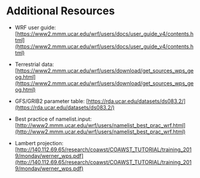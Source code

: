 # Additional Resources
* WRF user guide: [https://www2.mmm.ucar.edu/wrf/users/docs/user_guide_v4/contents.html](https://www2.mmm.ucar.edu/wrf/users/docs/user_guide_v4/contents.html)

* Terrestrial data: [https://www2.mmm.ucar.edu/wrf/users/download/get_sources_wps_geog.html](https://www2.mmm.ucar.edu/wrf/users/download/get_sources_wps_geog.html)
> 

* GFS/GRIB2 parameter table: [https://rda.ucar.edu/datasets/ds083.2/](https://rda.ucar.edu/datasets/ds083.2/) 

* Best practice of namelist.input: [http://www2.mmm.ucar.edu/wrf/users/namelist_best_prac_wrf.html](http://www2.mmm.ucar.edu/wrf/users/namelist_best_prac_wrf.html)

* Lambert projection: [http://140.112.69.65/research/coawst/COAWST_TUTORIAL/training_2019/monday/werner_wps.pdf](http://140.112.69.65/research/coawst/COAWST_TUTORIAL/training_2019/monday/werner_wps.pdf)